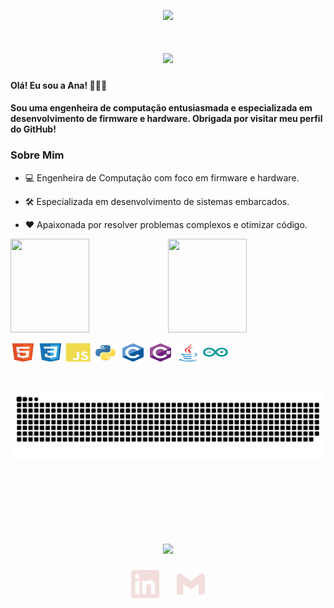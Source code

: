 <p align='center'>
    <img src="https://capsule-render.vercel.app/api?type=waving&height=300&color=8C2B3D&text=Welcome%20to%20my%20Github%20Profile!&reversal=false&fontColor=F2DEDC&animation=fadeIn&fontSize=50&fontAlignY=40&fontAlign=50"/>
</p>

<h1 align="center">
    <img src="https://readme-typing-svg.herokuapp.com/?font=Righteous&size=20&center=true&vCenter=true&color=F2DEDC&width=200&height=50&duration=5000&lines=Hi+There!;+I'm+Ana+Julia+Moraes!;" />
</h1>
  
  <h4> Olá! Eu sou a Ana! 👩🏻‍💻</h4>
  <h4>Sou uma engenheira de computação entusiasmada e especializada em desenvolvimento de firmware e hardware. Obrigada por visitar meu perfil do GitHub! </h4>
  
  <!-- <h4> Confira meu Portfolio clicando <a href="https://luadeprataart.github.io/Portfolio/" target="_blank"> AQUI </a> !</h4> -->

  <h3> Sobre Mim </h3>
 
 - 💻 Engenheira de Computação com foco em firmware e hardware.

 - 🛠️ Especializada em desenvolvimento de sistemas embarcados.

 - ❤️ Apaixonada por resolver problemas complexos e otimizar código.

<div style="display: flex;">
 <img align="left" width="50%" height="150em" src="https://github-readme-stats.vercel.app/api?username=luadeprataart&count_private=true&include_all_commits=true&show_icons=false&theme=rose&rank_icon=github&hide_border=false&show_owner=true"/>
 <img align="left" width="50%" height="150em" src="https://github-readme-stats.vercel.app/api/top-langs/?username=luadeprataart&theme=rose&hide_border=false&&layout=compact"/>
</div>


  

  <div><br>
  <img align="center" alt="HTML" height="30" width="40" src="https://raw.githubusercontent.com/devicons/devicon/master/icons/html5/html5-original.svg">
  <img align="center" alt="CSS" height="30" width="40" src="https://raw.githubusercontent.com/devicons/devicon/master/icons/css3/css3-original.svg">
  <img align="center" alt="Js" height="30" width="40" src="https://raw.githubusercontent.com/devicons/devicon/master/icons/javascript/javascript-plain.svg">
  <img align="center" alt="Python" height="30" width="40" src="https://raw.githubusercontent.com/devicons/devicon/master/icons/python/python-original.svg">
  <img align="center" alt="C" height="30" width="40" src="https://raw.githubusercontent.com/devicons/devicon/2ae2a900d2f041da66e950e4d48052658d850630/icons/c/c-original.svg">
  <img align="center" alt="Csharp" height="30" width="40" src="https://raw.githubusercontent.com/devicons/devicon/master/icons/csharp/csharp-original.svg">
  <img align="center" alt="Java" height="30" width="40" src="https://raw.githubusercontent.com/devicons/devicon/2ae2a900d2f041da66e950e4d48052658d850630/icons/java/java-original.svg">
  <img align="center" alt="Arduino" height="30" width="40" src="https://raw.githubusercontent.com/devicons/devicon/2ae2a900d2f041da66e950e4d48052658d850630/icons/arduino/arduino-original.svg">
  </div>
  
##
<br>
<picture>
  <source
    media="(prefers-color-scheme: dark)"
    srcset="https://raw.githubusercontent.com/luadeprataart/luadeprataart/output/github-contribution-grid-snake-dark.svg"
  />
  <source
    media="(prefers-color-scheme: light)"
    srcset="https://raw.githubusercontent.com/luadeprataart/luadeprataart/output/github-contribution-grid-snake.svg"
  />
  <img
    alt="github contribution grid snake animation"
    src="https://raw.githubusercontent.com/luadeprataart/luadeprataart/output/github-contribution-grid-snake.svg"
  />
</picture>

<br><br><br><br>

<div align="center"> 
    <h1>
        <img src="https://readme-typing-svg.herokuapp.com/?font=Righteous&size=20&center=true&vCenter=true&repeat=false&color=F2DEDC&width=200&height=20&duration=5000&lines=Minhas+Redes:;" />
    </h1>
    <a href="https://www.linkedin.com/in/ana-julia-moraes-3028091b7/"><img src="data:image/svg+xml,%3Csvg role='img' xmlns='http://www.w3.org/2000/svg' viewBox='0 0 24 24' fill='%23F2DEDC' width='50' height='50'%3E%3Ctitle%3ELinkedIn%3C/title%3E%3Cpath d='M20.447 20.452h-3.554v-5.569c0-1.328-.027-3.037-1.852-3.037-1.853 0-2.136 1.445-2.136 2.939v5.667H9.351V9h3.414v1.561h.046c.477-.9 1.637-1.85 3.37-1.85 3.601 0 4.267 2.37 4.267 5.455v6.286zM5.337 7.433c-1.144 0-2.063-.926-2.063-2.065 0-1.138.92-2.063 2.063-2.063 1.14 0 2.064.925 2.064 2.063 0 1.139-.925 2.065-2.064 2.065zm1.782 13.019H3.555V9h3.564v11.452zM22.225 0H1.771C.792 0 0 .774 0 1.729v20.542C0 23.227.792 24 1.771 24h20.451C23.2 24 24 23.227 24 22.271V1.729C24 .774 23.2 0 22.222 0h.003z'/%3E%3C/svg%3E" alt="LinkedIn" width="45" height="45"></a>
    <span style="display:inline-block; width:20px;"></span>
    <a href="mailto:anaju1002@yahoo.com.br"><img src="data:image/svg+xml,%3Csvg role='img' viewBox='0 0 24 24' xmlns='http://www.w3.org/2000/svg' fill='%23F2DEDC' width='50' height='50'%3E%3Ctitle%3EGmail%3C/title%3E%3Cpath d='M24 5.457v13.909c0 .904-.732 1.636-1.636 1.636h-3.819V11.73L12 16.64l-6.545-4.91v9.273H1.636A1.636 1.636 0 0 1 0 19.366V5.457c0-2.023 2.309-3.178 3.927-1.964L5.455 4.64 12 9.548l6.545-4.91 1.528-1.145C21.69 2.28 24 3.434 24 5.457z'/%3E%3C/svg%3E" alt="Gmail" width="45" height="45"></a>
</div>
